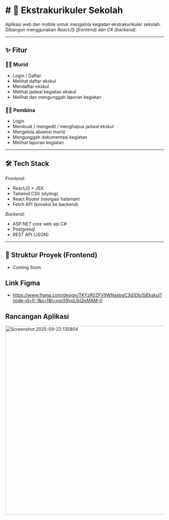 # # 🏫 Ekstrakurikuler Sekolah

Aplikasi web dan mobile untuk mengelola kegiatan ekstrakurikuler sekolah.  
Dibangun menggunakan *ReactJS (frontend)* dan *C# (backend)*.

---

## ✨ Fitur

### 👨‍🎓 Murid
- Login / Daftar
- Melihat daftar ekskul
- Mendaftar ekskul
- Melihat jadwal kegiatan ekskul
- Melihat dan mengunggah laporan kegiatan

### 👨‍🏫 Pembina
- Login
- Membuat / mengedit / menghapus jadwal ekskul
- Mengelola absensi murid
- Mengunggah dokumentasi kegiatan
- Melihat laporan kegiatan

---

## 🛠️ Tech Stack

*Frontend:*
- ReactJS + JSX
- Tailwind CSS (styling)
- React Router (navigasi halaman)
- Fetch API (koneksi ke backend)

*Backend:*
- ASP.NET core web api C#
- Postgresql
- REST API (JSON)

---

## 📂 Struktur Proyek (Frontend)

- Coming Soon

## Link Figma
- https://www.figma.com/design/TKYzR0ZFV9WNsebgC3d1Db/SiEkskul?node-id=0-1&p=f&t=xsoS9vpLlkQlxMAM-0

## Rancangan Aplikasi
<img width="696" height="599" alt="Screenshot 2025-09-23 135804" src="https://github.com/user-attachments/assets/e6667d5a-6317-4a84-b64a-abf562c54ffc" />
